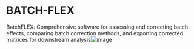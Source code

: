 # BATCH-FLEX
BatchFLEX: Comprehensive software for assessing and correcting batch effects, comparing batch correction methods, and exporting corrected matrices for downstream analysis![image](https://github.com/shawlab-moffitt/BATCH-FLEX-ShinyApp/assets/89986836/7bdfc7e6-5d79-4e6f-b59a-f8007af552ec)
